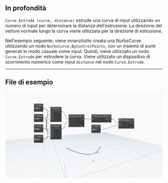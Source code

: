 ## In profondità
`Curve.Extrude (curve, distance)` estrude una curva di input utilizzando un numero di input per determinare la distanza dell'estrusione. La direzione del vettore normale lungo la curva viene utilizzata per la direzione di estrusione.

Nell'esempio seguente, viene innanzitutto creata una NurbsCurve utilizzando un nodo `NurbsCurve.ByControlPoints`, con un insieme di punti generati in modo casuale come input. Quindi, viene utilizzato un nodo `Curve.Extrude` per estrudere la curva. Viene utilizzato un dispositivo di scorrimento numerico come input `distance` nel nodo `Curve.Extrude`.
___
## File di esempio

![Curve.Extrude(curve, distance)](./Autodesk.DesignScript.Geometry.Curve.Extrude(curve,%20distance)_img.jpg)
